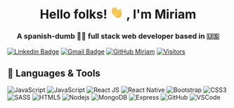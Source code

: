 
<h1 align="center">Hello folks! <img src="https://github.com/Miraragal/-Miriam-README.md/blob/main/wave.gif" width="30px"> , I'm Miriam</h1>


 <h3 align="center">A spanish-dumb 💃🏻 full stack web developer based in 🇺🇸</h3>

[![Linkedin Badge](https://img.shields.io/badge/-miriamaragon-blue?style=flat-square&logo=Linkedin&logoColor=white&link=https://www.linkedin.com/in/miriamarag0n/)](https://www.linkedin.com/in/miriamarag0n/)
[![Gmail Badge](https://img.shields.io/badge/-miraragal@gmail.com-c14438?style=flat-square&logo=Gmail&logoColor=white&link=mailto:miraragal@gmail.com)](mailto:miraragal@gmail.com)
[![GitHub Miriam](https://img.shields.io/github/followers/Miraragal?label=follow&style=social)](https://github.com/Miraragal)
[![Visitors](https://komarev.com/ghpvc/?username=MiraragalAlign=center)](https://github.com/Miraragal)


## 🔧 Languages & Tools
![JavaScript](https://img.shields.io/badge/-JavaScript-black?style=flat-square&logo=javascript)
![JavaScript](https://img.shields.io/badge/-JavaScript-black?style=flat-square&logo=javascript)
![React JS](https://img.shields.io/badge/-ReactJS-black?style=flat-square&logo=react)
![React Native](https://img.shields.io/badge/-ReactNative-black?style=flat-square&logo=react)
![Bootstrap](https://img.shields.io/badge/-Bootstrap-563D7C?style=flat-square&logo=bootstrap)
![CSS3](https://img.shields.io/badge/-CSS3-1572B6?style=flat-square&logo=css3)
![SASS](https://img.shields.io/badge/-SASS-1572B6?style=flat-square&logo=sass)
![HTML5](https://img.shields.io/badge/-HTML5-E34F26?style=flat-square&logo=html5&logoColor=white)
![Nodejs](https://img.shields.io/badge/-NodeJS-black?style=flat-square&logo=Node.js)
![MongoDB](https://img.shields.io/badge/-MongoDB-black?style=flat-square&logo=mongodb)
![Express](https://img.shields.io/badge/-Express-black?style=flat-square&logo=express)
![GitHub](https://img.shields.io/badge/-GitHub-181717?style=flat-square&logo=github)
![VSCode](https://img.shields.io/badge/-VS_Code-007ACC?style=flat-square&logo=visual-studio-code)






